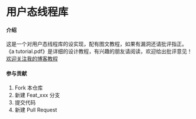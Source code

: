 # 用户态线程库

#### 介绍
这是一个对用户态线程库的设实现，配有图文教程，如果有漏洞还请批评指正。
《a tutorial.pdf》是详细的设计教程，有兴趣的朋友请阅读，欢迎给出批评意见！
[欢迎关注我的博客教程](https://blog.csdn.net/qq_42659989/article/details/119345832?spm=1001.2014.3001.5502)

#### 参与贡献

1.  Fork 本仓库
2.  新建 Feat_xxx 分支
3.  提交代码
4.  新建 Pull Request

